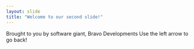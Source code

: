 ```yaml
---
layout: slide
title: "Welcome to our second slide!"
---
```

Brought to you by software giant, Bravo Developments
Use the left arrow to go back!
